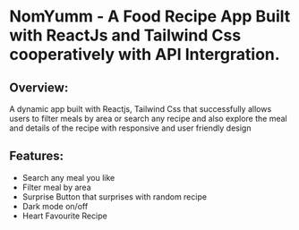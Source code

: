 # NomYumm - A Food Recipe App Built with ReactJs and Tailwind Css cooperatively with API Intergration.

## Overview:
A dynamic app built with Reactjs, Tailwind Css that successfully allows users to filter meals by area or search any recipe and also explore the meal and details of the recipe 
with responsive  and user friendly design

## Features:
* Search any meal you like
* Filter meal by area
* Surprise Button that surprises with random recipe
* Dark mode on/off
* Heart Favourite Recipe
